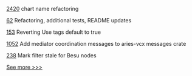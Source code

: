 
[2420](https://github.com/hyperledger/bevel/pull/2420) chart name refactoring

[62](https://github.com/hyperledger-labs/harmonia/pull/62) Refactoring, additional tests, README updates

[153](https://github.com/hyperledger-labs/fabric-operator/pull/153) Reverting Use tags default to true

[1052](https://github.com/hyperledger/aries-vcx/pull/1052) Add mediator coordination messages to aries-vcx messages crate

[238](https://github.com/hyperledger/firefly-ethconnect/pull/238) Mark filter stale for Besu nodes


[See more >>>](https://start-here.hyperledger.org/pull-requests)
